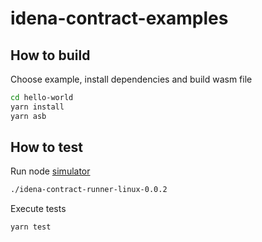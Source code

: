 # idena-contract-examples


## How to build

Choose example, install dependencies  and build wasm file
```sh
cd hello-world
yarn install
yarn asb
```

## How to test

Run node [simulator](https://github.com/idena-network/idena-contract-runner)
```sh
./idena-contract-runner-linux-0.0.2
```
Execute tests

```sh
yarn test
```
